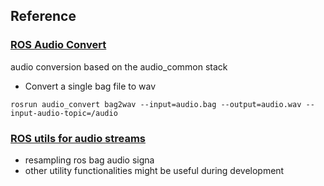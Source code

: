 

## Reference
### [ROS Audio Convert](https://github.com/sbrodeur/ros-audio-convert)
audio conversion based on the audio_common stack
- Convert a single bag file to wav
```
rosrun audio_convert bag2wav --input=audio.bag --output=audio.wav --input-audio-topic=/audio
```

### [ROS utils for audio streams](https://github.com/introlab/audio_utils)
- resampling ros bag audio signa
- other utility functionalities might be useful during development
